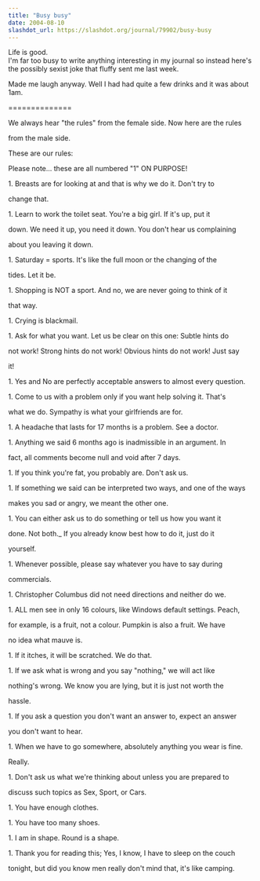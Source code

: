 ```yaml
---
title: "Busy busy"
date: 2004-08-10
slashdot_url: https://slashdot.org/journal/79902/busy-busy
---
```


<p>Life is good.<br>I'm far too busy to write anything interesting in my journal so instead here's the possibly sexist joke that fluffy sent me last week.</p>
<p>Made me laugh anyway. Well I had had quite a few drinks and it was about 1am.</p>
<p>==============</p>
<p>We always hear "the rules" from the female side. Now here are the rules</p>
<p>from the male side.</p>
<p>These are our rules:</p>
<p>Please note... these are all numbered "1" ON PURPOSE!</p>
<p>1. Breasts are for looking at and that is why we do it. Don't try to</p>
<p>change that.</p>
<p>1. Learn to work the toilet seat. You're a big girl. If it's up, put it</p>
<p>down. We need it up, you need it down. You don't hear us complaining</p>
<p>about you leaving it down.</p>
<p>1. Saturday = sports. It's like the full moon or the changing of the</p>
<p>tides. Let it be.</p>
<p>1. Shopping is NOT a sport. And no, we are never going to think of it</p>
<p>that way.</p>
<p>1. Crying is blackmail.</p>
<p>1. Ask for what you want. Let us be clear on this one: Subtle hints do</p>
<p>not work! Strong hints do not work! Obvious hints do not work! Just say</p>
<p>it!</p>
<p>1. Yes and No are perfectly acceptable answers to almost every question.</p>
<p>1. Come to us with a problem only if you want help solving it. That's</p>
<p>what we do. Sympathy is what your girlfriends are for.</p>
<p>1. A headache that lasts for 17 months is a problem. See a doctor.</p>
<p>1. Anything we said 6 months ago is inadmissible in an argument. In</p>
<p>fact, all comments become null and void after 7 days.</p>
<p>1. If you think you're fat, you probably are. Don't ask us.</p>
<p>1. If something we said can be interpreted two ways, and one of the ways</p>
<p>makes you sad or angry, we meant the other one.</p>
<p>1. You can either ask us to do something or tell us how you want it</p>
<p>done. Not both._ If you already know best how to do it, just do it</p>
<p>yourself.</p>
<p>1. Whenever possible, please say whatever you have to say during</p>
<p>commercials.</p>
<p>1. Christopher Columbus did not need directions and neither do we.</p>
<p>1. ALL men see in only 16 colours, like Windows default settings. Peach,</p>
<p>for example, is a fruit, not a colour. Pumpkin is also a fruit. We have</p>
<p>no idea what mauve is.</p>
<p>1. If it itches, it will be scratched. We do that.</p>
<p>1. If we ask what is wrong and you say "nothing," we will act like</p>
<p>nothing's wrong. We know you are lying, but it is just not worth the</p>
<p>hassle.</p>
<p>1. If you ask a question you don't want an answer to, expect an answer</p>
<p>you don't want to hear.</p>
<p>1. When we have to go somewhere, absolutely anything you wear is fine.</p>
<p>Really.</p>
<p>1. Don't ask us what we're thinking about unless you are prepared to</p>
<p>discuss such topics as Sex, Sport, or Cars.</p>
<p>1. You have enough clothes.</p>
<p>1. You have too many shoes.</p>
<p>1. I am in shape. Round is a shape.</p>
<p>1. Thank you for reading this; Yes, I know, I have to sleep on the couch</p>
<p>tonight, but did you know men really don't mind that, it's like camping.</p>


